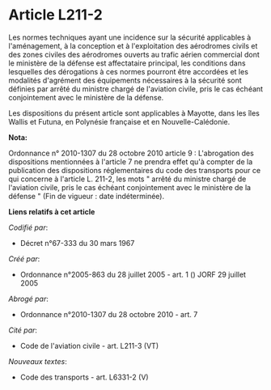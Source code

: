 # Article L211-2

Les normes techniques ayant une incidence sur la sécurité applicables à l'aménagement, à la conception et à l'exploitation
des aérodromes civils et des zones civiles des aérodromes ouverts au trafic aérien commercial dont le ministère de la défense
est affectataire principal, les conditions dans lesquelles des dérogations à ces normes pourront être accordées et les
modalités d'agrément des équipements nécessaires à la sécurité sont définies par arrêté du ministre chargé de l'aviation
civile, pris le cas échéant conjointement avec le ministère de la défense.

Les dispositions du présent article sont applicables à Mayotte, dans les îles Wallis et Futuna, en Polynésie française et en
Nouvelle-Calédonie.

**Nota:**

Ordonnance n° 2010-1307 du 28 octobre 2010 article 9 : L'abrogation des dispositions mentionnées à l'article 7 ne prendra
effet qu'à compter de la publication des dispositions réglementaires du code des transports pour ce qui concerne à l'article
L. 211-2, les mots " arrêté du ministre chargé de l'aviation civile, pris le cas échéant conjointement avec le ministère de
la défense " (Fin de vigueur : date indéterminée).

**Liens relatifs à cet article**

_Codifié par_:

  - Décret n°67-333 du 30 mars 1967

_Créé par_:

  - Ordonnance n°2005-863 du 28 juillet 2005 - art. 1 () JORF 29 juillet 2005

_Abrogé par_:

  - Ordonnance n°2010-1307 du 28 octobre 2010 - art. 7

_Cité par_:

  - Code de l'aviation civile - art. L211-3 (VT)

_Nouveaux textes_:

  - Code des transports - art. L6331-2 (V)
